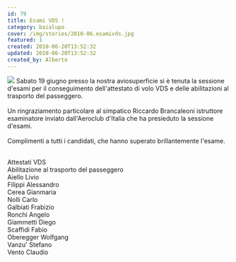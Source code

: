```yaml
---
id: 79
title: Esami VDS !
category: baialupo
cover: /img/stories/2010-06.esamivds.jpg
featured: 1
created: 2010-06-20T13:52:32
updated: 2010-06-20T13:52:32
created_by: Alberto
---
```


<a href="/img/stories/2010-06.esamivds.jpg" target="_blank"><img src="/img/stories/2010-06.esamivds.jpg" class="float-start mr-3 w-[300px]"/></a>
Sabato 19 giugno presso la nostra aviosuperficie si è tenuta la sessione d'esami per il conseguimento dell'attestato di volo VDS e delle abilitazioni al trasporto del passeggero.
<br/>
<br/>
Un ringraziamento particolare al simpatico Riccardo Brancaleoni istruttore esaminatore inviato dall'Aeroclub d'Italia che ha presieduto la sessione d'esami.
<br/>
<br/>
Complimenti a tutti i candidati, che hanno superato brillantemente l'esame.
<br/>
<br/>

<div class="grid grid-cols-2">
    <div class="text-orange-500 font-semibold">Attestati VDS</div>
    <div class="text-orange-500 font-semibold">Abilitazione al trasporto del passeggero</div>
    <div>Aiello Livio</div>
    <div>Filippi Alessandro</div>
    <div>Cerea Gianmaria</div>
    <div>Nolli Carlo</div>
    <div>Galbiati Frabizio</div>
    <div>Ronchi Angelo</div>
    <div>Giammetti Diego</div>
    <div>Scaffidi Fabio</div>
    <div>Oberegger Wolfgang</div>
    <div>Vanzu' Stefano</div>
    <div></div>
    <div>Vento Claudio</div>
</div>

